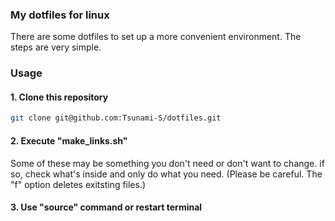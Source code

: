 ### My dotfiles for linux

There are some dotfiles to set up a more convenient environment.
The steps are very simple.

### Usage
#### 1. Clone this repository
```bash
git clone git@github.com:Tsunami-S/dotfiles.git
```

#### 2. Execute "make_links.sh"
Some of these may be something you don't need or don't want to change. if so, check what's inside and only do what you need.
(Please be careful. The "f" option deletes exitsting files.)

#### 3. Use "source" command or restart terminal

